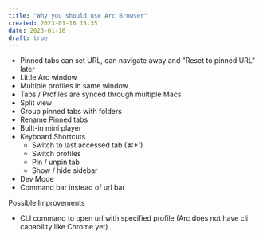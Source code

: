 ```yaml
---
title: "Why you should use Arc Browser"
created: 2023-01-16 15:35
date: 2023-01-16
draft: true
---
```


- Pinned tabs can set URL, can navigate away and "Reset to pinned URL" later
- Little Arc window
- Multiple profiles in same window
- Tabs / Profiles are synced through multiple Macs
- Split view
- Group pinned tabs with folders
- Rename Pinned tabs
- Built-in mini player
- Keyboard Shortcuts
  - Switch to last accessed tab (⌘+')
  - Switch profiles
  - Pin / unpin tab
  - Show / hide sidebar
- Dev Mode
- Command bar instead of url bar

Possible Improvements
- CLI command to open url with specified profile (Arc does not have cli capability like Chrome yet)